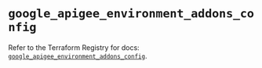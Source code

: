 # `google_apigee_environment_addons_config`

Refer to the Terraform Registry for docs: [`google_apigee_environment_addons_config`](https://registry.terraform.io/providers/hashicorp/google/6.46.0/docs/resources/apigee_environment_addons_config).
